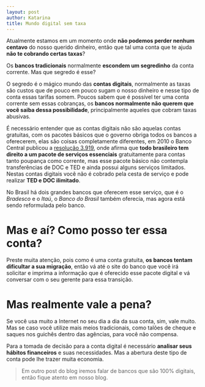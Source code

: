 ```yaml
---
layout: post
author: Katarina
title: Mundo digital sem taxa
---
```


Atualmente estamos em um momento onde **não podemos perder nenhum centavo** do nosso querido dinheiro, então que tal uma conta que te ajuda **não te cobrando certas taxas**? 

Os **bancos tradicionais** normalmente **escondem um segredinho** da conta corrente. Mas que segredo é esse?

<!--more-->

O segredo é o mágico mundo das **contas digitais**, normalmente as taxas são custos que de pouco em pouco sugam o nosso dinheiro e nesse tipo de conta essas tarifas somem. Poucos sabem que é possível ter uma conta corrente sem essas cobranças, os **bancos normalmente não querem que você saiba dessa possibilidade**, principalmente aqueles que cobram taxas abusivas.

É necessário entender que as contas digitais não são aquelas contas gratuitas, com os pacotes básicos que o governo obriga todos os bancos a oferecerem, elas são coisas completamente diferentes, em 2010 o Banco Central publicou a [resolução 3.919](http://www.bcb.gov.br/pre/normativos/busca/normativo.asp?tipo=Res&ano=2010&numero=3919), onde afirma que **todo brasileiro tem direito a um pacote de serviços essenciais** gratuitamente para contas tanto poupança como corrente, mas esse pacote básico não contempla transferências de DOC e TED e ainda possui alguns serviços limitados. Nestas contas digitais você não é cobrado pela cesta de serviço e pode realizar **TED e DOC ilimitado**.

No Brasil há dois grandes bancos que oferecem esse serviço, que é o *Bradesco* e o *Itaú*, o *Banco do Brasil* também oferecia, mas agora está sendo reformulada pelo banco.

Mas e aí? Como posso ter essa conta?
=====================================


Preste muita atenção, pois como é uma conta gratuita, **os bancos tentam dificultar a sua migração**, então vá até o site do banco que você irá solicitar e imprima a informação que é oferecido esse pacote digital e vá conversar com o seu gerente para essa transição.

Mas realmente vale a pena?
==========================

Se você usa muito a Internet no seu dia a dia da sua conta, sim, vale muito. Mas se caso você utilize mais meios tradicionais, como talões de cheque e saques nos guichês dentro das agências, para você não compensa.

Para a tomada de decisão para a conta digital é necessário **analisar seus hábitos financeiros** e suas necessidades. Mas a abertura deste tipo de conta pode lhe trazer muita economia.

>Em outro post do blog iremos falar de bancos que são 100% digitais, então fique atento em nosso blog.